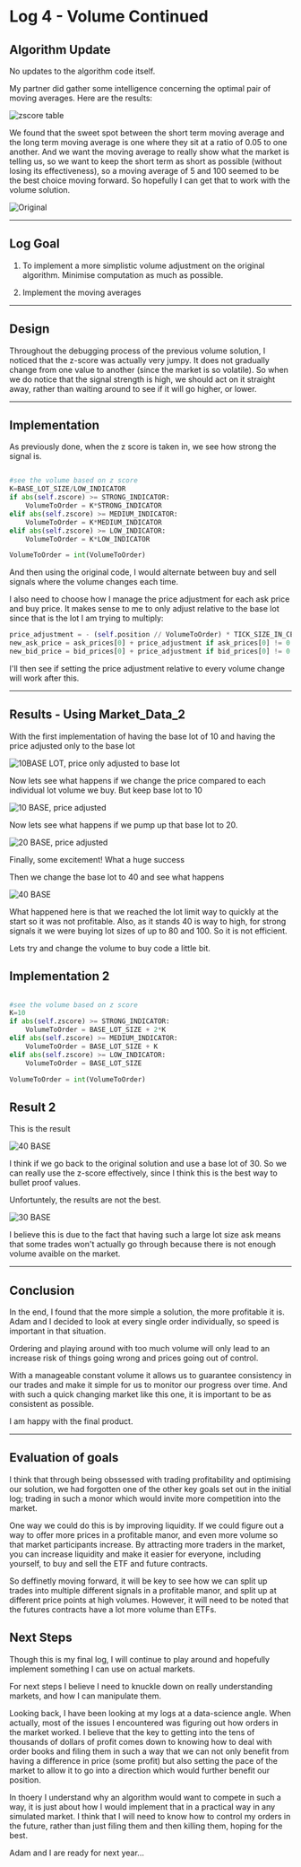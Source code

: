 # Log 4 - Volume Continued

## Algorithm Update
No updates to the algorithm code itself.

My partner did gather some intelligence concerning the optimal pair of moving averages. Here are the results: 

![zscore table](./LOG4PICS/movavg.png)

We found that the sweet spot between the short term moving average and the long term moving average is one where they sit at a ratio of 0.05 to one another. And we want the moving average to really show what the market is telling us, so we want to keep the short term as short as possible (without losing its effectiveness), so a moving average of 5 and 100 seemed to be the best choice moving forward. So hopefully I can get that to work with the volume solution.

![Original](./LOG4PICS/InitialRun.png)

---

## Log Goal
1. To implement a more simplistic volume adjustment on the original algorithm. Minimise computation as much as possible. 

2. Implement the moving averages

---

## Design

Throughout the debugging process of the previous volume solution, I noticed that the z-score was actually very jumpy. It does not gradually change from one value to another (since the market is so volatile). So when we do notice that the signal strength is high, we should act on it straight away, rather than waiting around to see if it will go higher, or lower.

---

## Implementation

As previously done, when the z score is taken in, we see how strong the signal is.

``` python

#see the volume based on z score
K=BASE_LOT_SIZE/LOW_INDICATOR
if abs(self.zscore) >= STRONG_INDICATOR:
    VolumeToOrder = K*STRONG_INDICATOR
elif abs(self.zscore) >= MEDIUM_INDICATOR:
    VolumeToOrder = K*MEDIUM_INDICATOR
elif abs(self.zscore) >= LOW_INDICATOR:
    VolumeToOrder = K*LOW_INDICATOR

VolumeToOrder = int(VolumeToOrder)

```

And then using the original code, I would alternate between buy and sell signals where the volume changes each time.

I also need to choose how I manage the price adjustment for each ask price and buy price. It makes sense to me to only adjust relative to the base lot since that is the lot I am trying to multiply:

``` python
price_adjustment = - (self.position // VolumeToOrder) * TICK_SIZE_IN_CENTS
new_ask_price = ask_prices[0] + price_adjustment if ask_prices[0] != 0 else 0
new_bid_price = bid_prices[0] + price_adjustment if bid_prices[0] != 0 else 0
```

I'll then see if setting the price adjustment relative to every volume change will work after this. 

---
## Results - Using Market_Data_2

With the first implementation of having the base lot of 10 and having the price adjusted only to the base lot

![10BASE LOT, price only adjusted to base lot](./LOG4PICS/10LOT-noPA.png)

Now lets see what happens if we change the price compared to each individual lot volume we buy. But keep base lot to 10

![10 BASE, price adjusted](./LOG4PICS/10LOT-PA-Variable.png)

Now lets see what happens if we pump up that base lot to 20.

![20 BASE, price adjusted](./LOG4PICS/20LOT-PA-Variable.png)

Finally, some excitement! What a huge success

Then we change the base lot to 40 and see what happens

![40 BASE](./LOG4PICS/40LOT.png)

What happened here is that we reached the lot limit way to quickly at the start so it was not profitable. Also, as it stands 40 is way to high, for strong signals it we were buying lot sizes of up to 80 and 100. So it is not efficient. 

Lets try and change the volume to buy code a little bit.

## Implementation 2

``` python

#see the volume based on z score
K=10
if abs(self.zscore) >= STRONG_INDICATOR:
    VolumeToOrder = BASE_LOT_SIZE + 2*K
elif abs(self.zscore) >= MEDIUM_INDICATOR:
    VolumeToOrder = BASE_LOT_SIZE + K
elif abs(self.zscore) >= LOW_INDICATOR:
    VolumeToOrder = BASE_LOT_SIZE

VolumeToOrder = int(VolumeToOrder)

```

## Result 2

This is the result

![40 BASE](./LOG4PICS/40LOT-new.png)

I think if we go back to the original solution and use a base lot of 30. So we can really use the z-score effectively, since I think this is the best way to bullet proof values. 

Unfortuntely, the results are not the best. 

![30 BASE](./LOG4PICS/30LOT-PA.png)

I believe this is due to the fact that having such a large lot size ask means that some trades won't actually go through because there is not enough volume avaible on the market.


---
## Conclusion
In the end, I found that the more simple a solution, the more profitable it is. Adam and I decided to look at every single order individually, so speed is important in that situation. 

Ordering and playing around with too much volume will only lead to an increase risk of things going wrong and prices going out of control.

With a manageable constant volume it allows us to guarantee consistency in our trades and make it simple for us to monitor our progress over time. And with such a quick changing market like this one, it is important to be as consistent as possible.

I am happy with the final product.

---

## Evaluation of goals
I think that through being obssessed with trading profitability and optimising our solution, we had forgotten one of the other key goals set out in the initial log; trading in such a monor which would invite more competition into the market.

One way we could do this is by improving liquidity. If we could figure out a way to offer more prices in a profitable manor, and even more volume so that market participants increase. By attracting more traders in the market, you can increase liquidity and make it easier for everyone, including yourself, to buy and sell the ETF and future contracts.

So deffinetly moving forward, it will be key to see how we can split up trades into multiple different signals in a profitable manor, and split up at different price points at high volumes. However, it will need to be noted that the futures contracts have a lot more volume than ETFs. 


## Next Steps

Though this is my final log, I will continue to play around and hopefully implement something I can use on actual markets. 

For next steps I believe I need to knuckle down on really understanding markets, and how I can manipulate them. 

Looking back, I have been looking at my logs at a data-science angle. When actually, most of the issues I encountered was figuring out how orders in the market worked. I believe that the key to getting into the tens of thousands of dollars of profit comes down to knowing how to deal with order books and filing them in such a way that we can not only benefit from having a difference in price (some profit) but also setting the pace of the market to allow it to go into a direction which would further benefit our position. 

In thoery I understand why an algorithm would want to compete in such a way, it is just about how I would implement that in a practical way in any simulated market. I think that I will need to know how to control my orders in the future, rather than just filing them and then killing them, hoping for the best. 

Adam and I are ready for next year...